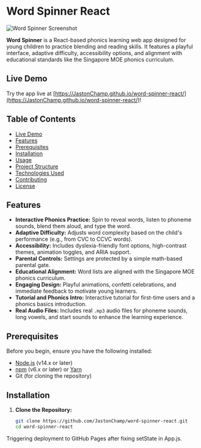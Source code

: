 # Word Spinner React

![Word Spinner Screenshot](path/to/screenshot.png) <!-- Replace with a screenshot of the app if available -->

**Word Spinner** is a React-based phonics learning web app designed for young children to practice blending and reading skills. It features a playful interface, adaptive difficulty, accessibility options, and alignment with educational standards like the Singapore MOE phonics curriculum.

## Live Demo

Try the app live at [https://JastonChamp.github.io/word-spinner-react/](https://JastonChamp.github.io/word-spinner-react/)!

## Table of Contents
- [Live Demo](#live-demo)
- [Features](#features)
- [Prerequisites](#prerequisites)
- [Installation](#installation)
- [Usage](#usage)
- [Project Structure](#project-structure)
- [Technologies Used](#technologies-used)
- [Contributing](#contributing)
- [License](#license)

## Features
- **Interactive Phonics Practice:** Spin to reveal words, listen to phoneme sounds, blend them aloud, and type the word.
- **Adaptive Difficulty:** Adjusts word complexity based on the child's performance (e.g., from CVC to CCVC words).
- **Accessibility:** Includes dyslexia-friendly font options, high-contrast themes, animation toggles, and ARIA support.
- **Parental Controls:** Settings are protected by a simple math-based parental gate.
- **Educational Alignment:** Word lists are aligned with the Singapore MOE phonics curriculum.
- **Engaging Design:** Playful animations, confetti celebrations, and immediate feedback to motivate young learners.
- **Tutorial and Phonics Intro:** Interactive tutorial for first-time users and a phonics basics introduction.
- **Real Audio Files:** Includes real `.mp3` audio files for phoneme sounds, long vowels, and start sounds to enhance the learning experience.

## Prerequisites
Before you begin, ensure you have the following installed:
- [Node.js](https://nodejs.org/) (v14.x or later)
- [npm](https://www.npmjs.com/) (v6.x or later) or [Yarn](https://yarnpkg.com/)
- Git (for cloning the repository)

## Installation
1. **Clone the Repository:**
   ```bash
   git clone https://github.com/JastonChamp/word-spinner-react.git
   cd word-spinner-react
Triggering deployment to GitHub Pages after fixing setState in App.js.
